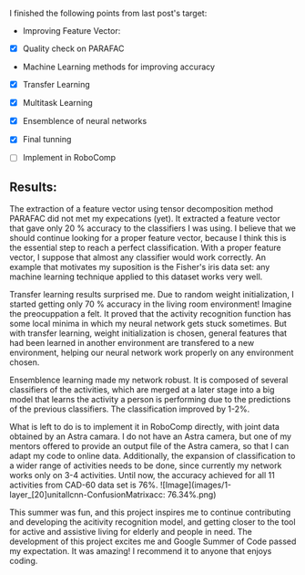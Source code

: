I finished the following points from last post's target:

- Improving Feature Vector:
- [x] Quality check on PARAFAC

- Machine Learning methods for improving accuracy
- [x] Transfer Learning
- [x] Multitask Learning
- [x] Ensemblence of neural networks

- [x] Final tunning
- [ ] Implement in RoboComp

## Results:

The extraction of a feature vector using tensor decomposition method PARAFAC did not met my expecations (yet). 
It extracted a feature vector that gave only 20 % accuracy to the classifiers I was using. 
I believe that we should continue looking for a proper feature vector,
because I think this is the essential step to reach a perfect classification. With a proper feature vector, I
suppose that almost any classifier would work correctly. 
An example that motivates my suposition is the Fisher's iris data set: any machine learning technique applied to this dataset works very well.

Transfer learning results surprised me. Due to random weight initialization, I started getting only 70 % accuracy in the living room environment! Imagine the preocuppation a felt. It proved that the activity recognition function has some local minima in which my neural network gets stuck sometimes. But with transfer learning, weight initialization is chosen, general features that had been learned in another environment are transfered to a new environment, helping our neural network work properly on any environment chosen.

Ensemblence learning made my network robust. It is composed of several classifiers of the activities, which are merged at a later stage into a big model that learns the activity a person is performing due to the predictions of the previous classifiers. The classification improved by 1-2%.

What is left to do is to implement it in RoboComp directly, with joint data obtained by an Astra camara. I do not have an Astra camera, but one of my mentors offered to provide an output file of the Astra camera, so that I can adapt my code to online data. Additionally, the expansion of classification to a wider range of activities needs to be done, since currently my network works only on 3-4 activities. Until now, the accuracy achieved for all 11 activities from CAD-60 data set is 76%.
 ![Image](images/1-layer_[20]unitallcnn-ConfusionMatrixacc: 76.34%.png)


This summer was fun, and this project inspires me to continue contributing and developing the acitivity recognition model, and getting closer to the tool for active and assistive living for elderly and people in need. The development of this project excites me and Google Summer of Code passed my expectation. It was amazing! I recommend it to anyone that enjoys coding.
